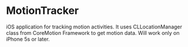 MotionTracker
=============

iOS application for tracking motion activities. It uses CLLocationManager class from CoreMotion Framework to get motion data. Will work only on iPhone 5s or later.
